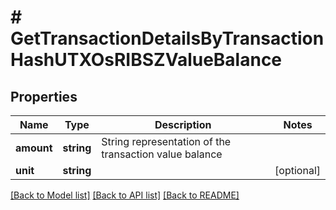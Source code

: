 # # GetTransactionDetailsByTransactionHashUTXOsRIBSZValueBalance

## Properties

Name | Type | Description | Notes
------------ | ------------- | ------------- | -------------
**amount** | **string** | String representation of the transaction value balance |
**unit** | **string** |  | [optional]

[[Back to Model list]](../../README.md#models) [[Back to API list]](../../README.md#endpoints) [[Back to README]](../../README.md)
